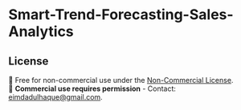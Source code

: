 # Smart-Trend-Forecasting-Sales-Analytics

## License  
📌 Free for non-commercial use under the [Non-Commercial License](LICENSE.md).  
💼 **Commercial use requires permission** - Contact: [eimdadulhaque@gmail.com](mailto:eimdadulhaque@gmail.com).

